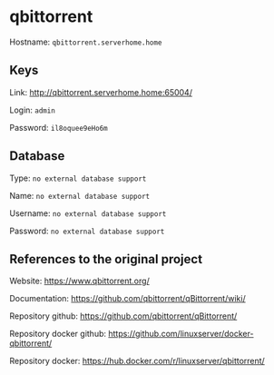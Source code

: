 # qbittorrent
Hostname: `qbittorrent.serverhome.home`

## Keys
Link: http://qbittorrent.serverhome.home:65004/

Login: `admin`

Password: `il8oquee9eHo6m`

## Database
Type: `no external database support`

Name: `no external database support`

Username: `no external database support`

Password: `no external database support`

## References to the original project
Website: https://www.qbittorrent.org/

Documentation: https://github.com/qbittorrent/qBittorrent/wiki/

Repository github: https://github.com/qbittorrent/qBittorrent/

Repository docker github: https://github.com/linuxserver/docker-qbittorrent/

Repository docker: https://hub.docker.com/r/linuxserver/qbittorrent/